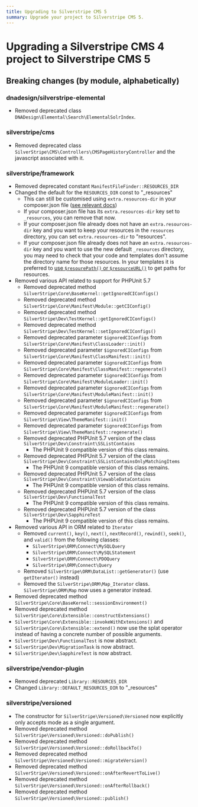 ```yaml
---
title: Upgrading to Silverstripe CMS 5
summary: Upgrade your project to Silverstripe CMS 5.
---
```


# Upgrading a Silverstripe CMS 4 project to Silverstripe CMS 5

## Breaking changes (by module, alphabetically)

### dnadesign/silverstripe-elemental

- Removed deprecated class `DNADesign\Elemental\Search\ElementalSolrIndex`.

### silverstripe/cms

- Removed deprecated class `SilverStripe\CMS\Controllers\CMSPageHistoryController` and the javascript associated with it.

### silverstripe/framework

- Removed deprecated constant `ManifestFileFinder::RESOURCES_DIR`
- Changed the default for the `RESOURCES_DIR` const to "_resources"
  - This can still be customised using `extra.resources-dir` in your composer.json file ([see relevant docs](developer_guides/templates/requirements/#configuring-your-project-exposed-folders))
  - If your composer.json file has its `extra.resources-dir` key set to `_resources`, you can remove that now.
  - If your composer.json file already does not have an `extra.resources-dir` key and you want to keep your resources in the `resources` directory, you can set `extra.resources-dir` to "resources".
  - If your composer.json file already does not have an `extra.resources-dir` key and you want to use the new default `_resources` directory, you may need to check that your code and templates don't assume the directory name for those resources. In your templates it is preferred to [use `$resourePath()` or `$resourceURL()`](developer_guides/templates/requirements/#direct-resource-urls) to get paths for resources.
- Removed various API related to support for PHPUnit 5.7
  - Removed deprecated method `SilverStripe\Core\BaseKernel::getIgnoredCIConfigs()`
  - Removed deprecated method `SilverStripe\Core\Manifest\Module::getCIConfig()`
  - Removed deprecated method `SilverStripe\Dev\TestKernel::getIgnoredCIConfigs()`
  - Removed deprecated method `SilverStripe\Dev\TestKernel::setIgnoredCIConfigs()`
  - Removed deprecated parameter `$ignoredCIConfigs` from `SilverStripe\Core\Manifest\ClassLoader::init()`
  - Removed deprecated parameter `$ignoredCIConfigs` from `SilverStripe\Core\Manifest\ClassManifest::init()`
  - Removed deprecated parameter `$ignoredCIConfigs` from `SilverStripe\Core\Manifest\ClassManifest::regenerate()`
  - Removed deprecated parameter `$ignoredCIConfigs` from `SilverStripe\Core\Manifest\ModuleLoader::init()`
  - Removed deprecated parameter `$ignoredCIConfigs` from `SilverStripe\Core\Manifest\ModuleManifest::init()`
  - Removed deprecated parameter `$ignoredCIConfigs` from `SilverStripe\Core\Manifest\ModuleManifest::regenerate()`
  - Removed deprecated parameter `$ignoredCIConfigs` from `SilverStripe\View\ThemeManifest::init()`
  - Removed deprecated parameter `$ignoredCIConfigs` from `SilverStripe\View\ThemeManifest::regenerate()`
  - Removed deprecated PHPUnit 5.7 version of the class `SilverStripe\Dev\Constraint\SSListContains`
    - The PHPUnit 9 compatible version of this class remains.
  - Removed deprecated PHPUnit 5.7 version of the class `SilverStripe\Dev\Constraint\SSListContainsOnlyMatchingItems`
    - The PHPUnit 9 compatible version of this class remains.
  - Removed deprecated PHPUnit 5.7 version of the class `SilverStripe\Dev\Constraint\ViewableDataContains`
    - The PHPUnit 9 compatible version of this class remains.
  - Removed deprecated PHPUnit 5.7 version of the class `SilverStripe\Dev\FunctionalTest`
    - The PHPUnit 9 compatible version of this class remains.
  - Removed deprecated PHPUnit 5.7 version of the class `SilverStripe\Dev\SapphireTest`
    - The PHPUnit 9 compatible version of this class remains.
- Removed various API in ORM related to `Iterator`
  - Removed `current()`, `key()`, `next()`, `nextRecord()`, `rewind()`, `seek()`, and `valid()` from the following classes:
    - `SilverStripe\ORM\Connect\MySQLQuery`
    - `SilverStripe\ORM\Connect\MySQLStatement`
    - `SilverStripe\ORM\Connect\PDOQuery`
    - `SilverStripe\ORM\Connect\Query`
  - Removed `SilverStripe\ORM\DataList::getGenerator()` (use `getIterator()` instead)
  - Removed the `SilverStripe\ORM\Map_Iterator` class. `SilverStripe\ORM\Map` now uses a generator instead.
- Removed deprecated method `SilverStripe\Core\BaseKernel::sessionEnvironment()`
- Removed deprecated method `SilverStripe\Core\Extensible::constructExtensions()`
- `SilverStripe\Core\Extensible::invokeWithExtensions()` and `SilverStripe\Core\Extensible::extend()` now use the splat operator instead of having a concrete number of possible arguments.
- `SilverStripe\Dev\FunctionalTest` is now abstract.
- `SilverStripe\Dev\MigrationTask` is now abstract.
- `SilverStripe\Dev\SapphireTest` is now abstract.

### silverstripe/vendor-plugin

- Removed deprecated `Library::RESOURCES_DIR`
- Changed `Library::DEFAULT_RESOURCES_DIR` to "_resources"

### silverstripe/versioned

- The constructor for `SilverStripe\Versioned\Versioned` now explicitly only accepts mode as a single argument.
- Removed deprecated method `SilverStripe\Versioned\Versioned::doPublish()`
- Removed deprecated method `SilverStripe\Versioned\Versioned::doRollbackTo()`
- Removed deprecated method `SilverStripe\Versioned\Versioned::migrateVersion()`
- Removed deprecated method `SilverStripe\Versioned\Versioned::onAfterRevertToLive()`
- Removed deprecated method `SilverStripe\Versioned\Versioned::onAfterRollback()`
- Removed deprecated method `SilverStripe\Versioned\Versioned::publish()`
